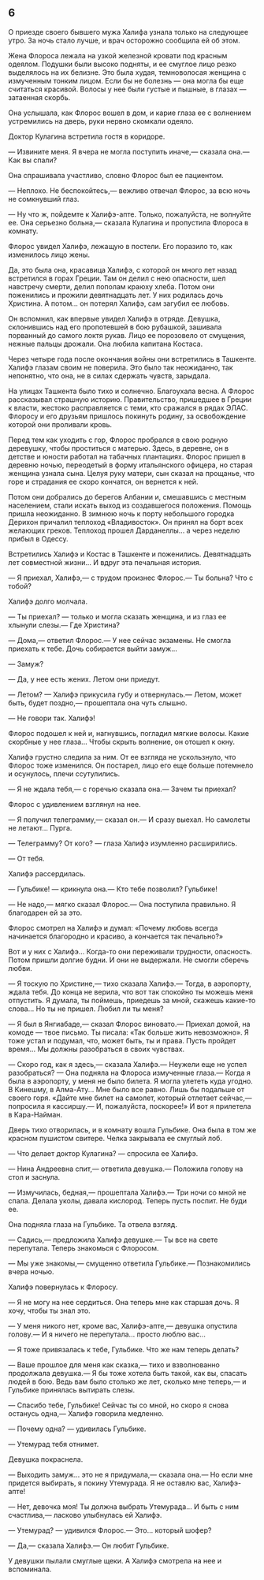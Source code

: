 ## 6

О приезде своего бывшего мужа Халифа узнала только на следующее утро.
За ночь стало лучше, и врач осторожно сообщила ей об этом.

Жена Флороса лежала на узкой железной кровати под красным одеялом.
Подушки были высоко подняты, и ее смуглое лицо резко выделялось на их белизне.
Это была худая, темноволосая женщина с измученным тонким лицом.
Если бы не болезнь — она могла бы еще считаться красивой.
Волосы у нее были густые и пышные, в глазах — затаенная скорбь.

Она услышала, как Флорос вошел в дом, и карие глаза ее с волнением устремились на дверь, руки нервно скомкали одеяло.

Доктор Кулагина встретила гостя в коридоре.

— Извините меня.
Я вчера не могла поступить иначе,— сказала она.— Как вы спали?

Она спрашивала участливо, словно Флорос был ее пациентом.

— Неплохо.
Не беспокойтесь,— вежливо отвечал Флорос, за всю ночь не сомкнувший глаз.

— Ну что ж, пойдемте к Халифэ-апте.
Только, пожалуйста, не волнуйте ее.
Она серьезно больна,— сказала Кулагина и пропустила Флороса в комнату.

Флорос увидел Халифэ, лежащую в постели.
Его поразило то, как изменилось лицо жены.

Да, это была она, красавица Халифэ, с которой он много лет назад встретился в горах Греции.
Там он делил с нею опасности, шел навстречу смерти, делил пополам краюху хлеба.
Потом они поженились и прожили девятнадцать лет.
У них родилась дочь Христина.
А потом... он потерял Халифэ, сам загубил ее любовь.

Он вспомнил, как впервые увидел Халифэ в отряде.
Девушка, склонившись над его пропотевшей в бою рубашкой, зашивала порванный до самого локтя рукав.
Лицо ее порозовело от смущения, нежные пальцы дрожали.
Она любила капитана Костаса.

Через четыре года после окончания войны они встретились в Ташкенте.
Халифэ глазам своим не поверила.
Это было так неожиданно, так непонятно, что она, не в силах сдержать чувств, зарыдала.

На улицах Ташкента было тихо и солнечно.
Благоухала весна.
А Флорос рассказывал страшную историю.
Правительство, пришедшее в Греции к власти, жестоко расправляется с теми, кто сражался в рядах ЭЛАС.
Флоросу и его друзьям пришлось покинуть родину, за освобождение которой они проливали кровь.

Перед тем как уходить с гор, Флорос пробрался в свою родную деревушку, чтобы проститься с матерью.
Здесь, в деревне, он в детстве и юности работал на табачных плантациях.
Флорос пришел в деревню ночью, переодетый в форму итальянского офицера, но старая женщина узнала сына.
Целуя руку матери, сын сказал на прощанье, что горе и страдания ее скоро кончатся, он вернется к ней.

Потом они добрались до берегов Албании и, смешавшись с местным населением, стали искать выход из создавшегося положения.
Помощь пришла неожиданно.
В зимнюю ночь к порту небольшого городка Дерихон причалил теплоход «Владивосток».
Он принял на борт всех желающих греков.
Теплоход прошел Дарданеллы... а через неделю прибыл в Одессу.

Встретились Халифэ и Костас в Ташкенте и поженились.
Девятнадцать лет совместной жизни...
И вдруг эта печальная история.

— Я приехал, Халифэ,— с трудом произнес Флорос.— Ты больна?
Что с тобой?

Халифэ долго молчала.

— Ты приехал? — только и могла сказать женщина, и из глаз ее хлынули слезы.— Где Христина?

— Дома,— ответил Флорос.— У нее сейчас экзамены.
Не смогла приехать к тебе.
Дочь собирается выйти замуж...

— Замуж?

— Да, у нее есть жених.
Летом они приедут.

— Летом? — Халифэ прикусила губу и отвернулась.— Летом, может быть, будет поздно,— прошептала она чуть слышно.

— Не говори так.
Халифэ!

Флорос подошел к ней и, нагнувшись, погладил мягкие волосы.
Какие скорбные у нее глаза...
Чтобы скрыть волнение, он отошел к окну.

Халифэ грустно следила за ним.
От ее взгляда не ускользнуло, что Флорос тоже изменился.
Он постарел, лицо его еще больше потемнело и осунулось, плечи ссутулились.

— Я не ждала тебя,— с горечью сказала она.— Зачем ты приехал?

Флорос с удивлением взглянул на нее.

— Я получил телеграмму,— сказал он.— И сразу выехал.
Но самолеты не летают...
Пурга.

— Телеграмму?
От кого? — глаза Халифэ изумленно расширились.

— От тебя.

Халифэ рассердилась.

— Гульбике! — крикнула она.— Кто тебе позволил?
Гульбике!

— Не надо,— мягко сказал Флорос.— Она поступила правильно.
Я благодарен ей за это.

Флорос смотрел на Халифэ и думал: «Почему любовь всегда начинается благородно и красиво, а кончается так печально?»

Вот и у них с Халифэ...
Когда-то они переживали трудности, опасность.
Потом пришли долгие будни.
И они не выдержали.
Не смогли сберечь любви.

— Я тоскую по Христине,— тихо сказала Халифэ.— Тогда, в аэропорту, ждала тебя.
До конца не верила, что вот так спокойно ты можешь меня отпустить.
Я думала, ты поймешь, приедешь за мной, скажешь какие-то слова...
Но ты не пришел.
Любил ли ты меня?

— Я был в Янгиабаде,— сказал Флорос виновато.— Приехал домой, на комоде — твое письмо.
Ты писала: «Так больше жить невозможно».
Я тоже устал и подумал, что, может быть, ты и права.
Пусть пройдет время...
Мы должны разобраться в своих чувствах.

— Скоро год, как я здесь,— сказала Халифэ.— Неужели еще не успел разобраться? — Она подняла на Флороса измученные глаза.— Когда я была в аэропорту, у меня не было билета.
Я могла улететь куда угодно.
В Кинешму, в Алма-Ату...
Мне было все равно.
Лишь бы подальше от своего горя.
«Дайте мне билет на самолет, который отлетает сейчас,— попросила я кассиршу.— И, пожалуйста, поскорее!» И вот я прилетела в Кара-Найман.

Дверь тихо отворилась, и в комнату вошла Гульбике.
Она была в том же красном пушистом свитере.
Челка закрывала ее смуглый лоб.

— Что делает доктор Кулагина? — спросила ее Халифэ.

— Нина Андреевна спит,— ответила девушка.— Положила голову на стол и заснула.

— Измучилась, бедная,— прошептала Халифэ.— Три ночи со мной не спала.
Делала уколы, давала кислород.
Теперь пусть поспит.
Не буди ее.

Она подняла глаза на Гульбике.
Та отвела взгляд.

— Садись,— предложила Халифэ девушке.— Ты все на свете перепутала.
Теперь знакомься с Флоросом.

— Мы уже знакомы,— смущенно ответила Гульбике.— Познакомились вчера ночью.

Халифэ повернулась к Флоросу.

— Я не могу на нее сердиться.
Она теперь мне как старшая дочь.
Я хочу, чтобы ты знал это.

— У меня никого нет, кроме вас, Халифэ-апте,— девушка опустила голову.— И я ничего не перепутала... просто люблю вас...

— Я тоже привязалась к тебе, Гульбике.
Что же нам теперь делать?

— Ваше прошлое для меня как сказка,— тихо и взволнованно продолжала девушка.— Я бы тоже хотела быть такой, как вы, спасать людей в бою.
Ведь вам было столько же лет, сколько мне теперь,— и Гульбике принялась вытирать слезы.

— Спасибо тебе, Гульбике!
Сейчас ты со мной, но скоро я снова останусь одна,— Халифэ говорила медленно.

— Почему одна? — удивилась Гульбике.

— Утемурад тебя отнимет.

Девушка покраснела.

— Выходить замуж... это не я придумала,— сказала она.— Но если мне придется выбирать, я покину Утемурада.
Я не оставлю вас, Халифэ-апте!

— Нет, девочка моя!
Ты должна выбрать Утемурада...
И быть с ним счастлива,— ласково улыбнулась ей Халифэ.

— Утемурад? — удивился Флорос.— Это... который шофер?

— Да,— сказала Халифэ.— Он любит Гульбике.

У девушки пылали смуглые щеки.
А Халифэ смотрела на нее и вспоминала.
